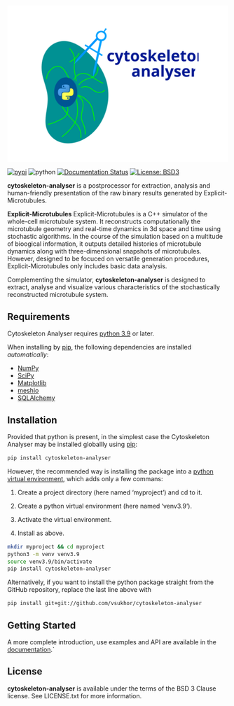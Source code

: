 <a href="https://cytoskeleton-analyser.readthedocs.io">
    <img src="https://raw.githubusercontent.com/vsukhor/cytoskeleton-analyser/master/docs/source/_static/artwork/logo_t_large.svg"
         alt="cytoskeleton-analyser logo"
         align="top">
</a>

[![pypi](https://img.shields.io/pypi/v/cytoskeleton-analyser.svg)](https://pypi.org/project/cytoskeleton-analyser/)
![python](https://img.shields.io/badge/python-3.9-blue.svg)
[![Documentation Status](https://readthedocs.org/projects/cytoskeleton-analyser/badge/?version=latest)](https://cytoskeleton-analyser.readthedocs.io/en/latest/?badge=latest)
[![License: BSD3](https://img.shields.io/badge/License-BSD3-blueviolet.svg)](./LICENSE.md)

**cytoskeleton-analyser** is a postprocessor for extraction, analysis and human-friendly presentation 
of the raw binary results generated by Explicit-Microtubules.

**Explicit-Microtubules** Explicit-Microtubules is a C++ simulator of the whole-cell microtubule system. 
It reconstructs computationally the microtubule geometry and real-time dynamics in 3d space and 
time using stochastic algorithms. In the course of the simulation based on a multitude of bioogical 
information, it outputs detailed histories of microtubule dynamics along with three-dimensional 
snapshots of microtubules. However, designed to be focuced on versatile generation procedures, 
Explicit-Microtubules only includes basic data analysis.

Complementing the simulator, **cytoskeleton-analyser** is designed to extract, analyse 
and visualize various characteristics of the stochastically reconstructed microtubule system.


## Requirements

Cytoskeleton Analyser requires [python 3.9](https://www.python.org/downloads/) or later. 

When installing by [pip](https://pip.pypa.io), the following dependencies are installed *automatically*:

* [NumPy](http://www.numpy.org)
* [SciPy](https://www.scipy.org/)
* [Matplotlib](https://matplotlib.org/)
* [meshio](https://github.com/nschloe/meshio)
* [SQLAlchemy](https://www.sqlalchemy.org/)


## Installation


Provided that python is present, in the simplest case the Cytoskeleton Analyser 
may be installed globallly using [pip](https://pip.pypa.io):

```bash
pip install cytoskeleton-analyser
```

However, the recommended way is installing the package into a
[python virtual environment](https://virtualenv.pypa.io), which adds only a few commans:

1. Create a project directory (here named ‘myproject’) and cd to it.

2. Create a python virtual environment (here named ‘venv3.9’).

3. Activate the virtual environment.

4. Install as above.

```bash
mkdir myproject && cd myproject
python3 -m venv venv3.9
source venv3.9/bin/activate
pip install cytoskeleton-analyser
```

Alternatively, if you want to install the python package straight from the GitHub repository, 
replace the last line above with

```bash
pip install git+git://github.com/vsukhor/cytoskeleton-analyser
```

## Getting Started

A more complete introduction, use examples and API are available in the [documentation](https://cytoskeleton-analyser.readthedocs.io/en/latest/index.html).`

## License
**cytoskeleton-analyser** is available under the terms of the BSD 3 Clause license. 
See LICENSE.txt for more information.

